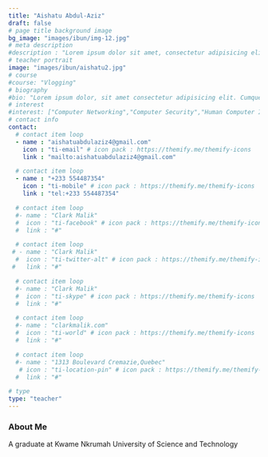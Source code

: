 ```yaml
---
title: "Aishatu Abdul-Aziz"
draft: false
# page title background image
bg_image: "images/ibun/img-12.jpg"
# meta description
#description : "Lorem ipsum dolor sit amet, consectetur adipisicing elit, sed do eiusmod tempor incididunt ut labore. dolore magna aliqua. Ut enim ad minim veniam, quis nostrud."
# teacher portrait
image: "images/ibun/aishatu2.jpg"
# course
#course: "Vlogging"
# biography
#bio: "Lorem ipsum dolor, sit amet consectetur adipisicing elit. Cumque accusamus tenetur ea harum delectus ab consequatur excepturi, odit qui in quo quia voluptate nam optio, culpa aspernatur. Error placeat iusto officia voluptas quae."
# interest
#interest: ["Computer Networking","Computer Security","Human Computer Interfacing"]
# contact info
contact:
  # contact item loop
  - name : "aishatuabdulaziz4@gmail.com"
    icon : "ti-email" # icon pack : https://themify.me/themify-icons
    link : "mailto:aishatuabdulaziz4@gmail.com"

  # contact item loop
  - name : "+233 554487354"
    icon : "ti-mobile" # icon pack : https://themify.me/themify-icons
    link : "tel:+233 554487354"

  # contact item loop
  #- name : "Clark Malik"
  #  icon : "ti-facebook" # icon pack : https://themify.me/themify-icons
  #  link : "#"

  # contact item loop
 # - name : "Clark Malik"
  #  icon : "ti-twitter-alt" # icon pack : https://themify.me/themify-icons
 #   link : "#"

  # contact item loop
  #- name : "Clark Malik"
  #  icon : "ti-skype" # icon pack : https://themify.me/themify-icons
  #  link : "#"

  # contact item loop
  #- name : "clarkmalik.com"
  #  icon : "ti-world" # icon pack : https://themify.me/themify-icons
  #  link : "#"

  # contact item loop
  #- name : "1313 Boulevard Cremazie,Quebec"
   # icon : "ti-location-pin" # icon pack : https://themify.me/themify-icons
  #  link : "#"

# type
type: "teacher"
---
```


### About Me

A graduate at Kwame Nkrumah University of Science and Technology